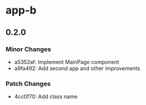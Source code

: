 # app-b

## 0.2.0

### Minor Changes

- a5352af: Implement MainPage component 
- a9fa492: Add second app and other improvements

### Patch Changes

- 4cc0f70: Add class name
